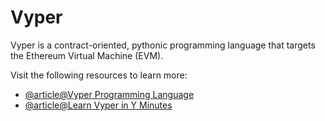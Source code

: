 # Vyper

Vyper is a contract-oriented, pythonic programming language that targets the Ethereum Virtual Machine (EVM).

Visit the following resources to learn more:

- [@article@Vyper Programming Language](https://vyper.readthedocs.io/en/stable/)
- [@article@Learn Vyper in Y Minutes](https://learnxinyminutes.com/docs/vyper/)
